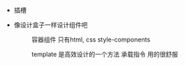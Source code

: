 - <slot/> 插槽
  <Menu></Menu>

- 像设计盒子一样设计组件吧
  <Menu> 容器组件
  只有html, css
  style-components

  template 是高效设计的一个方法
  承载指令 用的很舒服